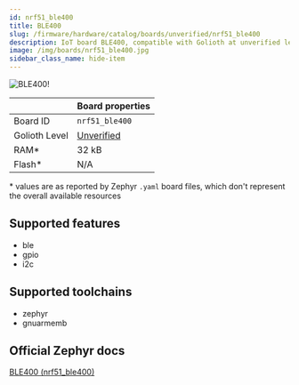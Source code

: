 ```yaml
---
id: nrf51_ble400
title: BLE400
slug: /firmware/hardware/catalog/boards/unverified/nrf51_ble400
description: IoT board BLE400, compatible with Golioth at unverified level.
image: /img/boards/nrf51_ble400.jpg
sidebar_class_name: hide-item
---
```


[//]: # (This is an auto-generated file, do not edit! Changes to it will be lost upon re-generation)

![BLE400!](/img/boards/nrf51_ble400.jpg "BLE400")

|                | Board properties     |
| -------------  | -------------------- |
| Board ID       | `nrf51_ble400` |
| Golioth Level  | [Unverified](/firmware/hardware#unverified-boards) |
| RAM*           | 32 kB |
| Flash*         | N/A |

\* values are as reported by Zephyr `.yaml` board files, which don't represent the overall available resources



## Supported features

* ble
* gpio
* i2c

## Supported toolchains

* zephyr
* gnuarmemb

## Official Zephyr docs

[BLE400 (nrf51_ble400)](https://docs.zephyrproject.org/latest/boards/waveshare/nrf51_ble400/doc/index.html)
